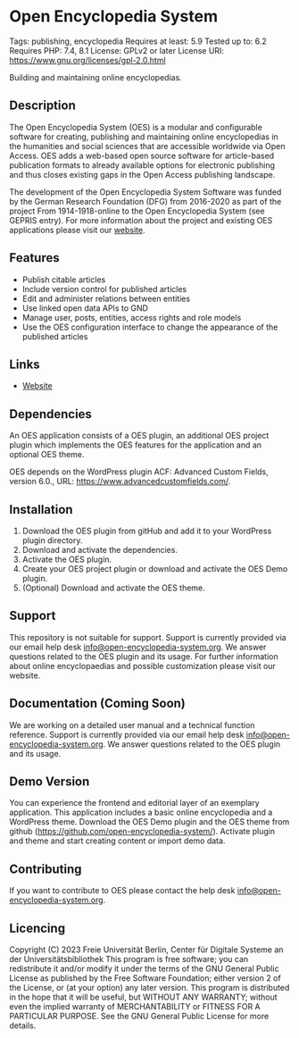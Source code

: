 # Open Encyclopedia System
Tags: publishing, encyclopedia
Requires at least: 5.9
Tested up to: 6.2
Requires PHP: 7.4, 8.1
License: GPLv2 or later
License URI: https://www.gnu.org/licenses/gpl-2.0.html

Building and maintaining online encyclopedias.

## Description
The Open Encyclopedia System (OES) is a modular and configurable software for creating, publishing and maintaining
online encyclopedias in the humanities and social sciences that are accessible worldwide via Open Access. OES adds a
web-based open source software for article-based publication formats to already available options for electronic
publishing and thus closes existing gaps in the Open Access publishing landscape.

The development of the Open Encyclopedia System Software was funded by the German Research Foundation (DFG) from
2016-2020 as part of the project From 1914-1918-online to the Open Encyclopedia System (see GEPRIS entry). For more
information about the project and existing OES applications please visit our
[website](http://www.open-encyclopedia-system.org/).

## Features
* Publish citable articles
* Include version control for published articles
* Edit and administer relations between entities
* Use linked open data APIs to GND
* Manage user, posts, entities, access rights and role models
* Use the OES configuration interface to change the appearance of the published articles

## Links
* [Website](https://www.open-encyclopedia-system.org/)

## Dependencies
An OES application consists of a OES plugin, an additional OES project plugin which implements the OES features for the
application and an optional OES theme.

OES depends on the WordPress plugin ACF:
Advanced Custom Fields, version 6.0., URL: https://www.advancedcustomfields.com/.

## Installation
1. Download the OES plugin from gitHub and add it to your WordPress plugin directory.
2. Download and activate the dependencies.
3. Activate the OES plugin.
4. Create your OES project plugin or download and activate the OES Demo plugin.
5. (Optional) Download and activate the OES theme.

## Support
This repository is not suitable for support.
Support is currently provided via our email help desk info@open-encyclopedia-system.org. We answer questions related to
the OES plugin and its usage. For further information about online encyclopaedias and possible customization please
visit our website.

## Documentation (Coming Soon)
We are working on a detailed user manual and a technical function reference. Support is currently provided via our
email help desk info@open-encyclopedia-system.org. We answer questions related to the OES plugin and its usage.

## Demo Version
You can experience the frontend and editorial layer of an exemplary application. This application includes a basic
online encyclopedia and a WordPress theme. Download the OES Demo plugin and the OES theme from github
(https://github.com/open-encyclopedia-system/). Activate plugin and theme and start creating content or import demo data.

## Contributing
If you want to contribute to OES please contact the help desk info@open-encyclopedia-system.org.

## Licencing
Copyright (C) 2023 Freie Universität Berlin, Center für Digitale Systeme an der Universitätsbibliothek
This program is free software; you can redistribute it and/or modify it under the terms of the GNU General Public
License as published by the Free Software Foundation; either version 2 of the License, or (at your option) any later
version.
This program is distributed in the hope that it will be useful, but WITHOUT ANY WARRANTY; without even the implied
warranty of MERCHANTABILITY or FITNESS FOR A PARTICULAR PURPOSE.  See the GNU General Public License for more details.